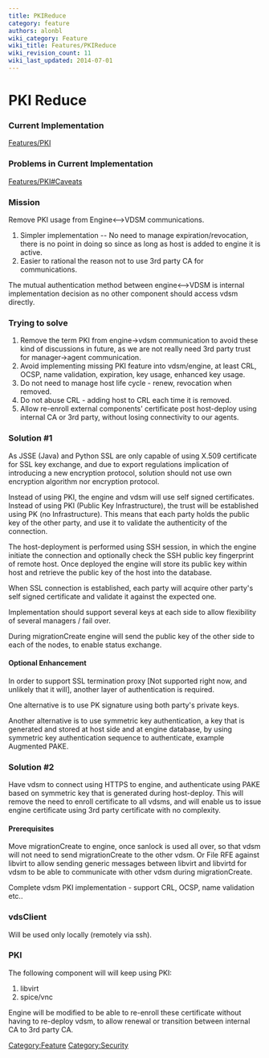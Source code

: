 ```yaml
---
title: PKIReduce
category: feature
authors: alonbl
wiki_category: Feature
wiki_title: Features/PKIReduce
wiki_revision_count: 11
wiki_last_updated: 2014-07-01
---
```


# PKI Reduce

### Current Implementation

[Features/PKI](Features/PKI)

### Problems in Current Implementation

[Features/PKI#Caveats](Features/PKI#Caveats)

### Mission

Remove PKI usage from Engine<-->VDSM communications.

1.  Simpler implementation -- No need to manage expiration/revocation, there is no point in doing so since as long as host is added to engine it is active.
2.  Easier to rational the reason not to use 3rd party CA for communications.

The mutual authentication method between engine<-->VDSM is internal implementation decision as no other component should access vdsm directly.

### Trying to solve

1.  Remove the term PKI from engine->vdsm communication to avoid these kind of discussions in future, as we are not really need 3rd party trust for manager->agent communication.
2.  Avoid implementing missing PKI feature into vdsm/engine, at least CRL, OCSP, name validation, expiration, key usage, enhanced key usage.
3.  Do not need to manage host life cycle - renew, revocation when removed.
4.  Do not abuse CRL - adding host to CRL each time it is removed.
5.  Allow re-enroll external components' certificate post host-deploy using internal CA or 3rd party, without losing connectivity to our agents.

### Solution #1

As JSSE (Java) and Python SSL are only capable of using X.509 certificate for SSL key exchange, and due to export regulations implication of introducing a new encryption protocol, solution should not use own encryption algorithm nor encryption protocol.

Instead of using PKI, the engine and vdsm will use self signed certificates. Instead of using PKI (Public Key Infrastructure), the trust will be established using PK (no Infrastructure). This means that each party holds the public key of the other party, and use it to validate the authenticity of the connection.

The host-deployment is performed using SSH session, in which the engine initiate the connection and optionally check the SSH public key fingerprint of remote host. Once deployed the engine will store its public key within host and retrieve the public key of the host into the database.

When SSL connection is established, each party will acquire other party's self signed certificate and validate it against the expected one.

Implementation should support several keys at each side to allow flexibility of several managers / fail over.

During migrationCreate engine will send the public key of the other side to each of the nodes, to enable status exchange.

#### Optional Enhancement

In order to support SSL termination proxy [Not supported right now, and unlikely that it will], another layer of authentication is required.

One alternative is to use PK signature using both party's private keys.

Another alternative is to use symmetric key authentication, a key that is generated and stored at host side and at engine database, by using symmetric key authentication sequence to authenticate, example Augmented PAKE.

### Solution #2

Have vdsm to connect using HTTPS to engine, and authenticate using PAKE based on symmetric key that is generated during host-deploy. This will remove the need to enroll certificate to all vdsms, and will enable us to issue engine certificate using 3rd party certificate with no complexity.

#### Prerequisites

Move migrationCreate to engine, once sanlock is used all over, so that vdsm will not need to send migrationCreate to the other vdsm. Or File RFE against libvirt to allow sending generic messages between libvirt and libvirtd for vdsm to be able to communicate with other vdsm during migrationCreate.

Complete vdsm PKI implementation - support CRL, OCSP, name validation etc..

### vdsClient

Will be used only locally (remotely via ssh).

### PKI

The following component will will keep using PKI:

1.  libvirt
2.  spice/vnc

Engine will be modified to be able to re-enroll these certificate without having to re-deploy vdsm, to allow renewal or transition between internal CA to 3rd party CA.

<Category:Feature> <Category:Security>
